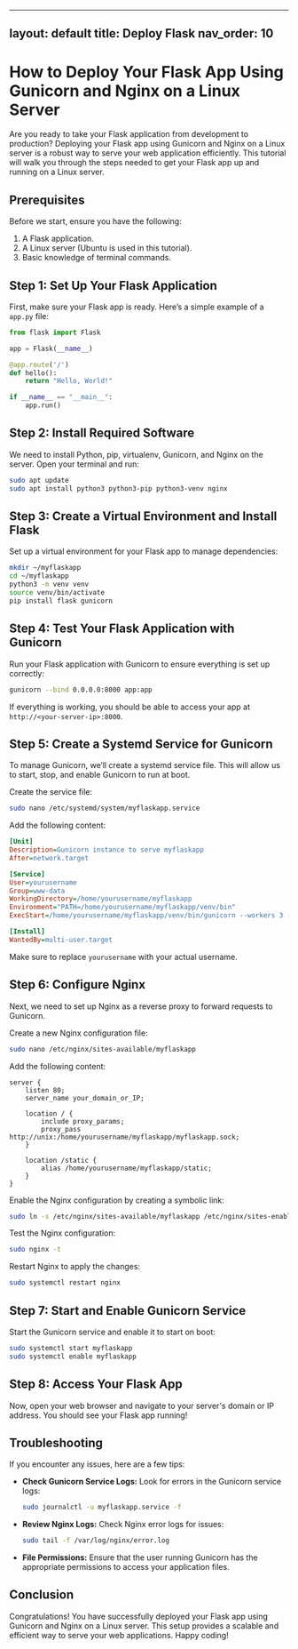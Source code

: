 
---
layout: default
title: Deploy Flask
nav_order: 10
---

# How to Deploy Your Flask App Using Gunicorn and Nginx on a Linux Server

Are you ready to take your Flask application from development to production? Deploying your Flask app using Gunicorn and Nginx on a Linux server is a robust way to serve your web application efficiently. This tutorial will walk you through the steps needed to get your Flask app up and running on a Linux server.

## Prerequisites

Before we start, ensure you have the following:

1. A Flask application.
2. A Linux server (Ubuntu is used in this tutorial).
3. Basic knowledge of terminal commands.

## Step 1: Set Up Your Flask Application

First, make sure your Flask app is ready. Here’s a simple example of a `app.py` file:

```python
from flask import Flask

app = Flask(__name__)

@app.route('/')
def hello():
    return "Hello, World!"

if __name__ == "__main__":
    app.run()
```

## Step 2: Install Required Software

We need to install Python, pip, virtualenv, Gunicorn, and Nginx on the server. Open your terminal and run:

```bash
sudo apt update
sudo apt install python3 python3-pip python3-venv nginx
```

## Step 3: Create a Virtual Environment and Install Flask

Set up a virtual environment for your Flask app to manage dependencies:

```bash
mkdir ~/myflaskapp
cd ~/myflaskapp
python3 -m venv venv
source venv/bin/activate
pip install flask gunicorn
```

## Step 4: Test Your Flask Application with Gunicorn

Run your Flask application with Gunicorn to ensure everything is set up correctly:

```bash
gunicorn --bind 0.0.0.0:8000 app:app
```

If everything is working, you should be able to access your app at `http://<your-server-ip>:8000`.

## Step 5: Create a Systemd Service for Gunicorn

To manage Gunicorn, we’ll create a systemd service file. This will allow us to start, stop, and enable Gunicorn to run at boot.

Create the service file:

```bash
sudo nano /etc/systemd/system/myflaskapp.service
```

Add the following content:

```ini
[Unit]
Description=Gunicorn instance to serve myflaskapp
After=network.target

[Service]
User=yourusername
Group=www-data
WorkingDirectory=/home/yourusername/myflaskapp
Environment="PATH=/home/yourusername/myflaskapp/venv/bin"
ExecStart=/home/yourusername/myflaskapp/venv/bin/gunicorn --workers 3 --bind unix:/home/yourusername/myflaskapp/myflaskapp.sock -m 007 app:app

[Install]
WantedBy=multi-user.target
```

Make sure to replace `yourusername` with your actual username.

## Step 6: Configure Nginx

Next, we need to set up Nginx as a reverse proxy to forward requests to Gunicorn.

Create a new Nginx configuration file:

```bash
sudo nano /etc/nginx/sites-available/myflaskapp
```

Add the following content:

```nginx
server {
    listen 80;
    server_name your_domain_or_IP;

    location / {
        include proxy_params;
        proxy_pass http://unix:/home/yourusername/myflaskapp/myflaskapp.sock;
    }

    location /static {
        alias /home/yourusername/myflaskapp/static;
    }
}
```

Enable the Nginx configuration by creating a symbolic link:

```bash
sudo ln -s /etc/nginx/sites-available/myflaskapp /etc/nginx/sites-enabled
```

Test the Nginx configuration:

```bash
sudo nginx -t
```

Restart Nginx to apply the changes:

```bash
sudo systemctl restart nginx
```

## Step 7: Start and Enable Gunicorn Service

Start the Gunicorn service and enable it to start on boot:

```bash
sudo systemctl start myflaskapp
sudo systemctl enable myflaskapp
```

## Step 8: Access Your Flask App

Now, open your web browser and navigate to your server's domain or IP address. You should see your Flask app running!

## Troubleshooting

If you encounter any issues, here are a few tips:

- **Check Gunicorn Service Logs:** Look for errors in the Gunicorn service logs:

  ```bash
  sudo journalctl -u myflaskapp.service -f
  ```

- **Review Nginx Logs:** Check Nginx error logs for issues:

  ```bash
  sudo tail -f /var/log/nginx/error.log
  ```

- **File Permissions:** Ensure that the user running Gunicorn has the appropriate permissions to access your application files.

## Conclusion

Congratulations! You have successfully deployed your Flask app using Gunicorn and Nginx on a Linux server. This setup provides a scalable and efficient way to serve your web applications. Happy coding!
